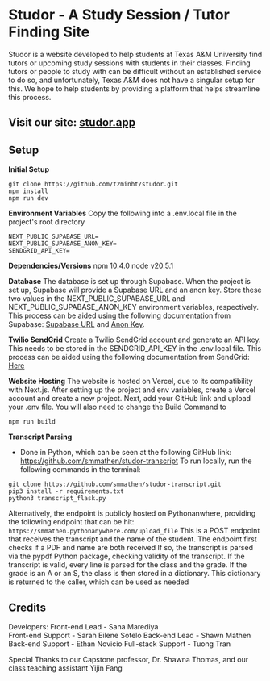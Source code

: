 # Studor - A Study Session / Tutor Finding Site

Studor is a website developed to help students at Texas A&M University find tutors or upcoming study sessions with students in their classes. Finding tutors or people to study with can be difficult without an established service to do so, and unfortunately, Texas A&M does not have a singular setup for this. We hope to help students by providing a platform that helps streamline this process.

## Visit our site: [studor.app](https://www.studor.app)

## Setup

**Initial Setup**

```
git clone https://github.com/t2minht/studor.git  
npm install   
npm run dev
```

**Environment Variables**
Copy the following into a .env.local file in the project's root directory

```
NEXT_PUBLIC_SUPABASE_URL=
NEXT_PUBLIC_SUPABASE_ANON_KEY=
SENDGRID_API_KEY=
```

**Dependencies/Versions**
npm 10.4.0
node v20.5.1

**Database**
The database is set up through Supabase. When the project is set up, Supabase will provide a Supabase URL and an anon key. Store these two values in the NEXT_PUBLIC_SUPABASE_URL and  NEXT_PUBLIC_SUPABASE_ANON_KEY environment variables, respectively. This process can be aided using the following documentation from Supabase: [Supabase URL](https://supabase.com/docs/guides/api) and [Anon Key](https://supabase.com/docs/guides/api/api-keys).

**Twilio SendGrid**
Create a Twilio SendGrid account and generate an API key. This needs to be stored in the SENDGRID_API_KEY in the .env.local file. This process can be aided using the following documentation from SendGrid: [Here](https://docs.sendgrid.com/ui/account-and-settings/api-keys)

****Website Hosting****
The website is hosted on Vercel, due to its compatibility with Next.js. After setting up the project and env variables, create a Vercel account and create a new project. Next, add your GitHub link and upload your .env file. You will also need to change the Build Command to

``npm run build``

**Transcript Parsing**

- Done in Python, which can be seen at the following GitHub link: https://github.com/smmathen/studor-transcript
  To run locally, run the following commands in the terminal:

```
git clone https://github.com/smmathen/studor-transcript.git
pip3 install -r requirements.txt
python3 transcript_flask.py
```

Alternatively, the endpoint is publicly hosted on Pythonanwhere, providing the following endpoint that can be hit:
``https://smmathen.pythonanywhere.com/upload_file``
This is a POST endpoint that receives the transcript and the name of the student.
The endpoint first checks if a PDF and name are both received
If so, the transcript is parsed via the pypdf Python package, checking validity of the transcript.
If the transcript is valid, every line is parsed for the class and the grade. If the grade is an A or an S, the class is then stored in a dictionary.
This dictionary is returned to the caller, which can be used as needed

## Credits

Developers:
Front-end Lead - Sana Marediya     
Front-end Support - Sarah Eilene Sotelo
Back-end Lead - Shawn Mathen
Back-end Support  - Ethan Novicio
Full-stack Support - Tuong Tran

Special Thanks to our Capstone professor, Dr. Shawna Thomas, and our class teaching assistant Yijin Fang
